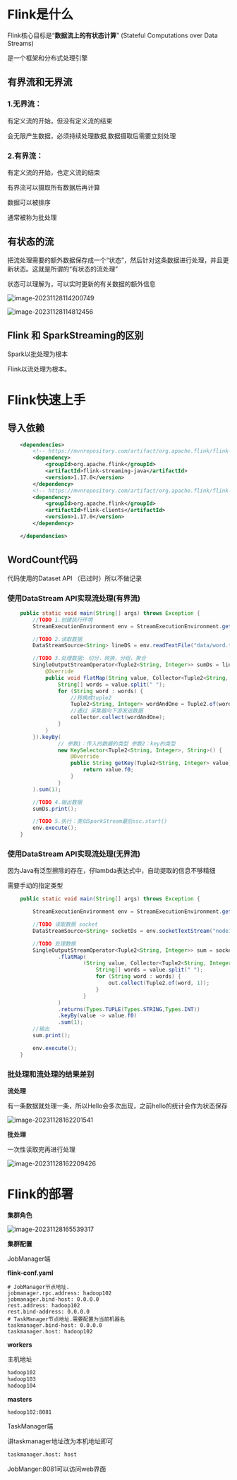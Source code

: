 # Flink是什么

Flink核心目标是“**数据流上的有状态计算**” (Stateful Computations over Data Streams)

是一个框架和分布式处理引擎



## 有界流和无界流

### 1.无界流：

有定义流的开始，但没有定义流的结束

会无限产生数据，必须持续处理数据,数据摄取后需要立刻处理



### 2.有界流：

有定义流的开始，也定义流的结束

有界流可以摄取所有数据后再计算

数据可以被排序

通常被称为批处理



## 有状态的流

把流处理需要的额外数据保存成一个“状态”，然后针对这条数据进行处理，并且更新状态。这就是所谓的“有状态的流处理”

状态可以理解为，可以实时更新的有关数据的额外信息

![image-20231128114200749](F:\markdownImg\image-20231128114200749.png)

![image-20231128114812456](F:\markdownImg\image-20231128114812456.png)



## Flink 和 SparkStreaming的区别

Spark以批处理为根本

Flink以流处理为根本。



# Flink快速上手

## 导入依赖

```xml
    <dependencies>
        <!-- https://mvnrepository.com/artifact/org.apache.flink/flink-streaming-java -->
        <dependency>
            <groupId>org.apache.flink</groupId>
            <artifactId>flink-streaming-java</artifactId>
            <version>1.17.0</version>
        </dependency>
        <!-- https://mvnrepository.com/artifact/org.apache.flink/flink-clients -->
        <dependency>
            <groupId>org.apache.flink</groupId>
            <artifactId>flink-clients</artifactId>
            <version>1.17.0</version>
        </dependency>

    </dependencies>
```



## **WordCount代码**

代码使用的Dataset API （已过时）所以不做记录



### 使用DataStream API实现流处理(有界流)

```java
    public static void main(String[] args) throws Exception {
        //TODO 1.创建执行环境
        StreamExecutionEnvironment env = StreamExecutionEnvironment.getExecutionEnvironment();

        //TODO 2.读取数据
        DataStreamSource<String> lineDS = env.readTextFile("data/word.txt");

        //TODO 3.处理数据: 切分，转换，分组，聚合
        SingleOutputStreamOperator<Tuple2<String, Integer>> sumDs = lineDS.flatMap(new FlatMapFunction<String, Tuple2<String, Integer>>() {
            @Override
            public void flatMap(String value, Collector<Tuple2<String, Integer>> collector) throws Exception {
                String[] words = value.split(" ");
                for (String word : words) {
                    //转换成tuple2
                    Tuple2<String, Integer> wordAndOne = Tuple2.of(word, 1);
                    //通过 采集器向下游发送数据
                    collector.collect(wordAndOne);
                }
            }
        }).keyBy(
                // 参数1：传入的数据的类型 参数2：key的类型
                new KeySelector<Tuple2<String, Integer>, String>() {
                    @Override
                    public String getKey(Tuple2<String, Integer> value) throws Exception {
                        return value.f0;
                    }
                }
        ).sum(1);

        //TODO 4.输出数据
        sumDs.print();

        //TODO 5.执行：类似SparkStream最后ssc.start()
        env.execute();
    }
```



### 使用DataStream API实现流处理(无界流)

因为Java有泛型擦除的存在，仔lambda表达式中，自动提取的信息不够精细

需要手动的指定类型

```java
    public static void main(String[] args) throws Exception {

        StreamExecutionEnvironment env = StreamExecutionEnvironment.getExecutionEnvironment();

        //TODO 读取数据 socket
        DataStreamSource<String> socketDs = env.socketTextStream("node1", 7777);

        //TODO 处理数据
        SingleOutputStreamOperator<Tuple2<String, Integer>> sum = socketDs
                .flatMap(
                        (String value, Collector<Tuple2<String, Integer>> out) -> {
                            String[] words = value.split(" ");
                            for (String word : words) {
                                out.collect(Tuple2.of(word, 1));
                            }
                        }
                )
                .returns(Types.TUPLE(Types.STRING,Types.INT))
                .keyBy(value -> value.f0)
                .sum(1);
        //输出
        sum.print();

        env.execute();
    }
```



### 批处理和流处理的结果差别

**流处理**

有一条数据就处理一条，所以Hello会多次出现，之前hello的统计会作为状态保存

![image-20231128162201541](F:\markdownImg\image-20231128162201541.png)

**批处理**

一次性读取完再进行处理

![image-20231128162209426](F:\markdownImg\image-20231128162209426.png)



# Flink的部署

**集群角色**

![image-20231128165539317](F:\markdownImg\image-20231128165539317.png)

**集群配置**

JobManager端

**flink-conf.yaml**

```shell
# JobManager节点地址.
jobmanager.rpc.address: hadoop102
jobmanager.bind-host: 0.0.0.0
rest.address: hadoop102
rest.bind-address: 0.0.0.0
# TaskManager节点地址.需要配置为当前机器名
taskmanager.bind-host: 0.0.0.0
taskmanager.host: hadoop102
```

**workers**

主机地址

```txt
hadoop102
hadoop103
hadoop104
```

**masters**

```txt
hadoop102:8081
```



TaskManager端

讲taskmanager地址改为本机地址即可

```txt
taskmanager.host: host
```



JobManger:8081可以访问web界面